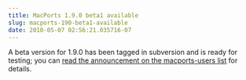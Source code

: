 ```yaml
---
title: MacPorts 1.9.0 beta1 available
slug: macports-190-beta1-available
date: 2010-05-07 02:56:21.035716-07
---
```


A beta version for 1.9.0 has been tagged in subversion and is ready for testing; you can [read the announcement on the macports-users list](https://lists.macosforge.org/pipermail/macports-users/2010-May/020054.html) for details.
